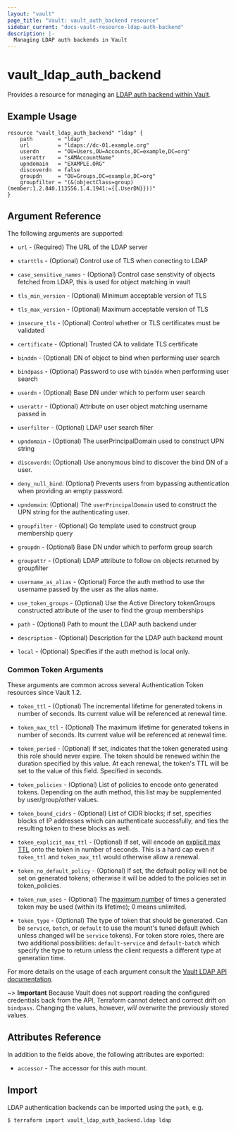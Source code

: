 ```yaml
---
layout: "vault"
page_title: "Vault: vault_auth_backend resource"
sidebar_current: "docs-vault-resource-ldap-auth-backend"
description: |-
  Managing LDAP auth backends in Vault
---
```


# vault\_ldap\_auth\_backend

Provides a resource for managing an [LDAP auth backend within Vault](https://www.vaultproject.io/docs/auth/ldap.html).

## Example Usage

```hcl
resource "vault_ldap_auth_backend" "ldap" {
    path        = "ldap"
    url         = "ldaps://dc-01.example.org"
    userdn      = "OU=Users,OU=Accounts,DC=example,DC=org"
    userattr    = "sAMAccountName"
    upndomain   = "EXAMPLE.ORG"
    discoverdn  = false
    groupdn     = "OU=Groups,DC=example,DC=org"
    groupfilter = "(&(objectClass=group)(member:1.2.840.113556.1.4.1941:={{.UserDN}}))"
}
```

## Argument Reference

The following arguments are supported:

* `url` - (Required) The URL of the LDAP server

* `starttls` - (Optional) Control use of TLS when conecting to LDAP

* `case_sensitive_names` - (Optional) Control case senstivity of objects fetched from LDAP, this is used for object matching in vault

* `tls_min_version` - (Optional) Minimum acceptable version of TLS

* `tls_max_version` - (Optional) Maximum acceptable version of TLS

* `insecure_tls` - (Optional) Control whether or TLS certificates must be validated

* `certificate` - (Optional) Trusted CA to validate TLS certificate

* `binddn` - (Optional) DN of object to bind when performing user search

* `bindpass` - (Optional) Password to use with `binddn` when performing user search

* `userdn` - (Optional) Base DN under which to perform user search

* `userattr` - (Optional) Attribute on user object matching username passed in

* `userfilter` - (Optional) LDAP user search filter

* `upndomain` - (Optional) The userPrincipalDomain used to construct UPN string

* `discoverdn`: (Optional) Use anonymous bind to discover the bind DN of a user.

* `deny_null_bind`: (Optional) Prevents users from bypassing authentication when providing an empty password.

* `upndomain`: (Optional) The `userPrincipalDomain` used to construct the UPN string for the authenticating user.

* `groupfilter` - (Optional) Go template used to construct group membership query

* `groupdn` - (Optional) Base DN under which to perform group search

* `groupattr` - (Optional) LDAP attribute to follow on objects returned by groupfilter

* `username_as_alias` - (Optional) Force the auth method to use the username passed by the user as the alias name.

* `use_token_groups` - (Optional) Use the Active Directory tokenGroups constructed attribute of the user to find the group memberships

* `path` - (Optional) Path to mount the LDAP auth backend under

* `description` - (Optional) Description for the LDAP auth backend mount

* `local` - (Optional) Specifies if the auth method is local only.

### Common Token Arguments

These arguments are common across several Authentication Token resources since Vault 1.2.

* `token_ttl` - (Optional) The incremental lifetime for generated tokens in number of seconds.
  Its current value will be referenced at renewal time.

* `token_max_ttl` - (Optional) The maximum lifetime for generated tokens in number of seconds.
  Its current value will be referenced at renewal time.

* `token_period` - (Optional) If set, indicates that the
  token generated using this role should never expire. The token should be renewed within the
  duration specified by this value. At each renewal, the token's TTL will be set to the
  value of this field. Specified in seconds.

* `token_policies` - (Optional) List of policies to encode onto generated tokens. Depending
  on the auth method, this list may be supplemented by user/group/other values.

* `token_bound_cidrs` - (Optional) List of CIDR blocks; if set, specifies blocks of IP
  addresses which can authenticate successfully, and ties the resulting token to these blocks
  as well.

* `token_explicit_max_ttl` - (Optional) If set, will encode an
  [explicit max TTL](https://www.vaultproject.io/docs/concepts/tokens.html#token-time-to-live-periodic-tokens-and-explicit-max-ttls)
  onto the token in number of seconds. This is a hard cap even if `token_ttl` and
  `token_max_ttl` would otherwise allow a renewal.

* `token_no_default_policy` - (Optional) If set, the default policy will not be set on
  generated tokens; otherwise it will be added to the policies set in token_policies.

* `token_num_uses` - (Optional) The [maximum number](https://www.vaultproject.io/api-docs/ldap#token_num_uses)
   of times a generated token may be used (within its lifetime); 0 means unlimited.

* `token_type` - (Optional) The type of token that should be generated. Can be `service`,
  `batch`, or `default` to use the mount's tuned default (which unless changed will be
  `service` tokens). For token store roles, there are two additional possibilities:
  `default-service` and `default-batch` which specify the type to return unless the client
  requests a different type at generation time.

For more details on the usage of each argument consult the [Vault LDAP API documentation](https://www.vaultproject.io/api-docs/auth/ldap).

~> **Important** Because Vault does not support reading the configured
credentials back from the API, Terraform cannot detect and correct drift
on `bindpass`. Changing the values, however, _will_ overwrite the
previously stored values.

## Attributes Reference

In addition to the fields above, the following attributes are exported:

* `accessor` - The accessor for this auth mount.

## Import

LDAP authentication backends can be imported using the `path`, e.g.

```
$ terraform import vault_ldap_auth_backend.ldap ldap
```

